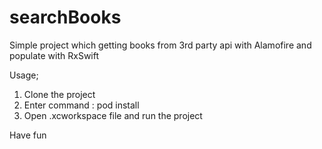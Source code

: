 # searchBooks
Simple project which getting books from 3rd party api with Alamofire and populate with RxSwift

Usage;

1. Clone the project
2. Enter command : pod install
3. Open .xcworkspace file and run the project

Have fun
